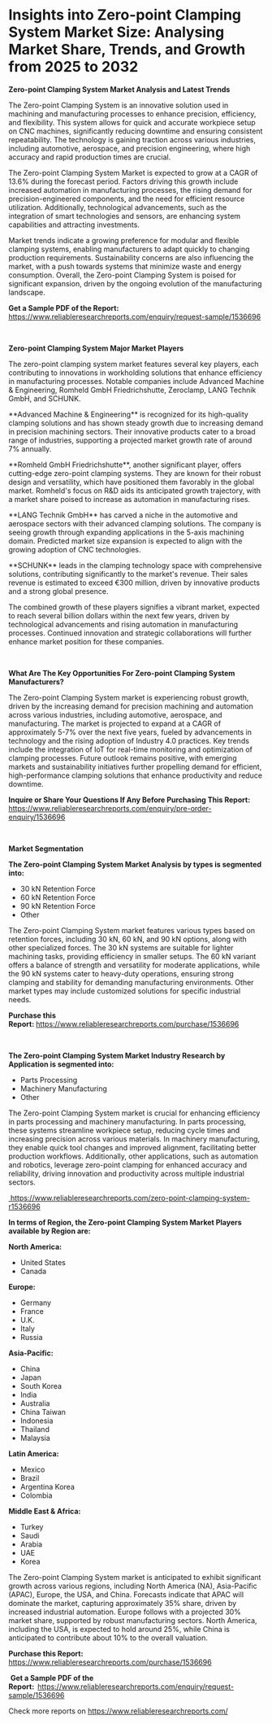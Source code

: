 <p><h1>Insights into Zero-point Clamping System Market Size: Analysing Market Share, Trends, and Growth from 2025 to 2032</h1></p><p><strong>Zero-point Clamping System Market Analysis and Latest Trends</strong></p>
<p><p>The Zero-point Clamping System is an innovative solution used in machining and manufacturing processes to enhance precision, efficiency, and flexibility. This system allows for quick and accurate workpiece setup on CNC machines, significantly reducing downtime and ensuring consistent repeatability. The technology is gaining traction across various industries, including automotive, aerospace, and precision engineering, where high accuracy and rapid production times are crucial.</p><p>The Zero-point Clamping System Market is expected to grow at a CAGR of 13.6% during the forecast period. Factors driving this growth include increased automation in manufacturing processes, the rising demand for precision-engineered components, and the need for efficient resource utilization. Additionally, technological advancements, such as the integration of smart technologies and sensors, are enhancing system capabilities and attracting investments.</p><p>Market trends indicate a growing preference for modular and flexible clamping systems, enabling manufacturers to adapt quickly to changing production requirements. Sustainability concerns are also influencing the market, with a push towards systems that minimize waste and energy consumption. Overall, the Zero-point Clamping System is poised for significant expansion, driven by the ongoing evolution of the manufacturing landscape.</p></p>
<p><strong>Get a Sample PDF of the Report:&nbsp;</strong> <a href="https://www.reliableresearchreports.com/enquiry/request-sample/1536696?utm_campaign=1950&utm_medium=2&utm_source=Github&utm_content=ia&utm_term=17022025&utm_id=zero-point-clamping-system">https://www.reliableresearchreports.com/enquiry/request-sample/1536696</a></p>
<p>&nbsp;</p>
<p><strong>Zero-point Clamping System Major Market Players</strong></p>
<p><p>The zero-point clamping system market features several key players, each contributing to innovations in workholding solutions that enhance efficiency in manufacturing processes. Notable companies include Advanced Machine & Engineering, Romheld GmbH Friedrichshutte, Zeroclamp, LANG Technik GmbH, and SCHUNK.</p><p>**Advanced Machine & Engineering** is recognized for its high-quality clamping solutions and has shown steady growth due to increasing demand in precision machining sectors. Their innovative products cater to a broad range of industries, supporting a projected market growth rate of around 7% annually.</p><p>**Romheld GmbH Friedrichshutte**, another significant player, offers cutting-edge zero-point clamping systems. They are known for their robust design and versatility, which have positioned them favorably in the global market. Romheld's focus on R&D aids its anticipated growth trajectory, with a market share poised to increase as automation in manufacturing rises.</p><p>**LANG Technik GmbH** has carved a niche in the automotive and aerospace sectors with their advanced clamping solutions. The company is seeing growth through expanding applications in the 5-axis machining domain. Predicted market size expansion is expected to align with the growing adoption of CNC technologies.</p><p>**SCHUNK** leads in the clamping technology space with comprehensive solutions, contributing significantly to the market's revenue. Their sales revenue is estimated to exceed €300 million, driven by innovative products and a strong global presence.</p><p>The combined growth of these players signifies a vibrant market, expected to reach several billion dollars within the next few years, driven by technological advancements and rising automation in manufacturing processes. Continued innovation and strategic collaborations will further enhance market position for these companies.</p></p>
<p>&nbsp;</p>
<p><strong>What Are The Key Opportunities For Zero-point Clamping System Manufacturers?</strong></p>
<p><p>The Zero-point Clamping System market is experiencing robust growth, driven by the increasing demand for precision machining and automation across various industries, including automotive, aerospace, and manufacturing. The market is projected to expand at a CAGR of approximately 5-7% over the next five years, fueled by advancements in technology and the rising adoption of Industry 4.0 practices. Key trends include the integration of IoT for real-time monitoring and optimization of clamping processes. Future outlook remains positive, with emerging markets and sustainability initiatives further propelling demand for efficient, high-performance clamping solutions that enhance productivity and reduce downtime.</p></p>
<p><strong>Inquire or Share Your Questions If Any Before Purchasing This Report:</strong> <a href="https://www.reliableresearchreports.com/enquiry/pre-order-enquiry/1536696?utm_campaign=1950&utm_medium=2&utm_source=Github&utm_content=ia&utm_term=17022025&utm_id=zero-point-clamping-system">https://www.reliableresearchreports.com/enquiry/pre-order-enquiry/1536696</a></p>
<p>&nbsp;</p>
<p><strong>Market Segmentation</strong></p>
<p><strong>The Zero-point Clamping System Market Analysis by types is segmented into:</strong></p>
<p><ul><li>30 kN Retention Force</li><li>60 kN Retention Force</li><li>90 kN Retention Force</li><li>Other</li></ul></p>
<p><p>The Zero-point Clamping System market features various types based on retention forces, including 30 kN, 60 kN, and 90 kN options, along with other specialized forces. The 30 kN systems are suitable for lighter machining tasks, providing efficiency in smaller setups. The 60 kN variant offers a balance of strength and versatility for moderate applications, while the 90 kN systems cater to heavy-duty operations, ensuring strong clamping and stability for demanding manufacturing environments. Other market types may include customized solutions for specific industrial needs.</p></p>
<p><strong>Purchase this Report:&nbsp;</strong><a href="https://www.reliableresearchreports.com/purchase/1536696?utm_campaign=1950&utm_medium=2&utm_source=Github&utm_content=ia&utm_term=17022025&utm_id=zero-point-clamping-system">https://www.reliableresearchreports.com/purchase/1536696</a></p>
<p>&nbsp;</p>
<p><strong>The Zero-point Clamping System Market Industry Research by Application is segmented into:</strong></p>
<p><ul><li>Parts Processing</li><li>Machinery Manufacturing</li><li>Other</li></ul></p>
<p><p>The Zero-point Clamping System market is crucial for enhancing efficiency in parts processing and machinery manufacturing. In parts processing, these systems streamline workpiece setup, reducing cycle times and increasing precision across various materials. In machinery manufacturing, they enable quick tool changes and improved alignment, facilitating better production workflows. Additionally, other applications, such as automation and robotics, leverage zero-point clamping for enhanced accuracy and reliability, driving innovation and productivity across multiple industrial sectors.</p></p>
<p><a href="https://www.reliableresearchreports.com/zero-point-clamping-system-r1536696?utm_campaign=1950&utm_medium=2&utm_source=Github&utm_content=ia&utm_term=17022025&utm_id=zero-point-clamping-system">&nbsp;https://www.reliableresearchreports.com/zero-point-clamping-system-r1536696</a></p>
<p><strong>In terms of Region, the Zero-point Clamping System Market Players available by Region are:</strong></p>
<p>
    <p> <strong> North America: </strong>
        <ul>
            <li>United States</li>
            <li>Canada</li>
        </ul>
        </p> 
    <p> <strong> Europe: </strong>
        <ul>
            <li>Germany</li>
            <li>France</li>
            <li>U.K.</li>
            <li>Italy</li>
            <li>Russia</li>
        </ul>
        </p> 
    <p> <strong> Asia-Pacific: </strong>
        <ul>
            <li>China</li>
            <li>Japan</li>
            <li>South Korea</li>
            <li>India</li>
            <li>Australia</li>
            <li>China Taiwan</li>
            <li>Indonesia</li>
            <li>Thailand</li>
            <li>Malaysia</li>
        </ul>
        </p> 
    <p> <strong> Latin America: </strong>
        <ul>
            <li>Mexico</li>
            <li>Brazil</li>
            <li>Argentina Korea</li>
            <li>Colombia</li>
        </ul>
        </p> 
    <p> <strong> Middle East & Africa: </strong>
        <ul>
            <li>Turkey</li>
            <li>Saudi</li>
            <li>Arabia</li>
            <li>UAE</li>
            <li>Korea</li>
        </ul>
    </p>
    </p>
<p><p>The Zero-point Clamping System market is anticipated to exhibit significant growth across various regions, including North America (NA), Asia-Pacific (APAC), Europe, the USA, and China. Forecasts indicate that APAC will dominate the market, capturing approximately 35% share, driven by increased industrial automation. Europe follows with a projected 30% market share, supported by robust manufacturing sectors. North America, including the USA, is expected to hold around 25%, while China is anticipated to contribute about 10% to the overall valuation.</p></p>
<p><strong>Purchase this Report: </strong><a href="https://www.reliableresearchreports.com/purchase/1536696?utm_campaign=1950&utm_medium=2&utm_source=Github&utm_content=ia&utm_term=17022025&utm_id=zero-point-clamping-system">https://www.reliableresearchreports.com/purchase/1536696</a></p>
<p>&nbsp;<strong>Get a Sample PDF of the Report:&nbsp;&nbsp;</strong><a href="https://www.reliableresearchreports.com/enquiry/request-sample/1536696?utm_campaign=1950&utm_medium=2&utm_source=Github&utm_content=ia&utm_term=17022025&utm_id=zero-point-clamping-system">https://www.reliableresearchreports.com/enquiry/request-sample/1536696</a></p>
<p><strong></strong></p>
<p>Check more reports on <a href="https://www.reliableresearchreports.com/?utm_campaign=1950&utm_medium=2&utm_source=Github&utm_content=ia&utm_term=17022025&utm_id=zero-point-clamping-system">https://www.reliableresearchreports.com/</a></p>